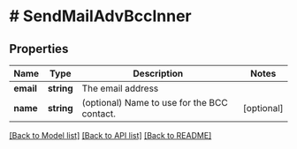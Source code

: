 # # SendMailAdvBccInner

## Properties

Name | Type | Description | Notes
------------ | ------------- | ------------- | -------------
**email** | **string** | The email address |
**name** | **string** | (optional) Name to use for the BCC contact. | [optional]

[[Back to Model list]](../../README.md#models) [[Back to API list]](../../README.md#endpoints) [[Back to README]](../../README.md)
